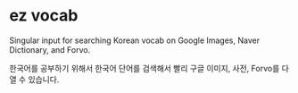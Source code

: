 # ez vocab

Singular input for searching Korean vocab on Google Images, Naver Dictionary, and Forvo.

한국어를 공부하기 위해서 한국어 단어를 검색해서 빨리 구글 이미지, 사전, Forvo를 다 열 수 있습니다.
